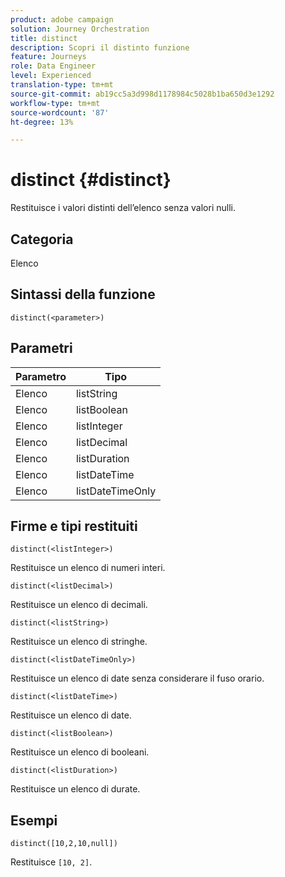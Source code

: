 ```yaml
---
product: adobe campaign
solution: Journey Orchestration
title: distinct
description: Scopri il distinto funzione
feature: Journeys
role: Data Engineer
level: Experienced
translation-type: tm+mt
source-git-commit: ab19cc5a3d998d1178984c5028b1ba650d3e1292
workflow-type: tm+mt
source-wordcount: '87'
ht-degree: 13%

---
```



# distinct {#distinct}

Restituisce i valori distinti dell’elenco senza valori nulli.

## Categoria

Elenco

## Sintassi della funzione

`distinct(<parameter>)`

## Parametri

| Parametro | Tipo |
|-----------|------------------|
| Elenco | listString |
| Elenco | listBoolean |
| Elenco | listInteger |
| Elenco | listDecimal |
| Elenco | listDuration |
| Elenco | listDateTime |
| Elenco | listDateTimeOnly |

## Firme e tipi restituiti

`distinct(<listInteger>)`

Restituisce un elenco di numeri interi.

`distinct(<listDecimal>)`

Restituisce un elenco di decimali.

`distinct(<listString>)`

Restituisce un elenco di stringhe.

`distinct(<listDateTimeOnly>)`

Restituisce un elenco di date senza considerare il fuso orario.

`distinct(<listDateTime>)`

Restituisce un elenco di date.

`distinct(<listBoolean>)`

Restituisce un elenco di booleani.

`distinct(<listDuration>)`

Restituisce un elenco di durate.

## Esempi

`distinct([10,2,10,null])`

Restituisce `[10, 2]`.
